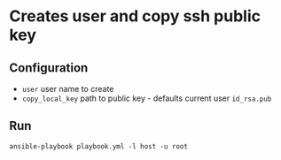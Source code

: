 # Creates user and copy ssh public key

## Configuration

- `user` user name to create
- `copy_local_key` path to public key - defaults current user `id_rsa.pub`

## Run

````shell
ansible-playbook playbook.yml -l host -u root
````
